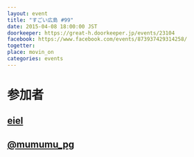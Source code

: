 ```yaml
---
layout: event
title: "すごい広島 #99"
date: 2015-04-08 18:00:00 JST
doorkeeper: https://great-h.doorkeeper.jp/events/23104
facebook: https://www.facebook.com/events/873937429314258/
togetter:
place: movin_on
categories: events
---
```


# 参加者


## [eiel](https://github.com/eiel)


## [@mumumu_pg](https://twitter.com/mumumu_pg)
